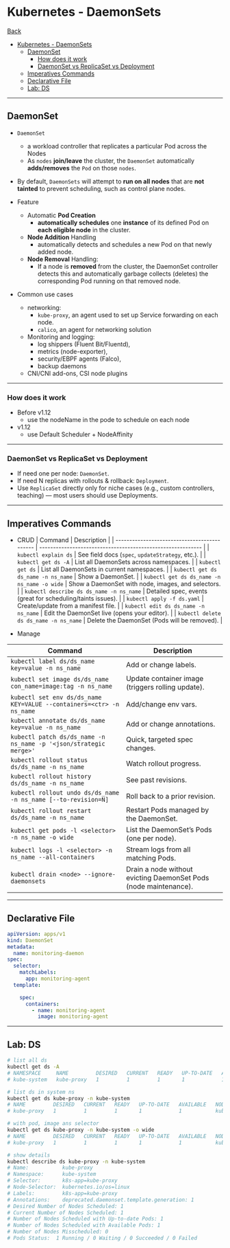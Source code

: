 # Kubernetes - DaemonSets

[Back](../../index.md)

- [Kubernetes - DaemonSets](#kubernetes---daemonsets)
  - [DaemonSet](#daemonset)
    - [How does it work](#how-does-it-work)
    - [DaemonSet vs ReplicaSet vs Deployment](#daemonset-vs-replicaset-vs-deployment)
  - [Imperatives Commands](#imperatives-commands)
  - [Declarative File](#declarative-file)
  - [Lab: DS](#lab-ds)

---

## DaemonSet

- `DaemonSet`

  - a workload controller that replicates a particular Pod across the Nodes
  - As `nodes` **join/leave** the cluster, the `DaemonSet` automatically **adds/removes** the `Pod` on those `nodes`.

- By default, `DaemonSets` will attempt to **run on all nodes** that are **not tainted** to prevent scheduling, such as control plane nodes.

- Feature

  - Automatic **Pod Creation**
    - **automatically schedules** one **instance** of its defined Pod on **each eligible node** in the cluster.
  - **Node Addition** Handling
    - automatically detects and schedules a new Pod on that newly added node.
  - **Node Removal** Handling:
    - If a node is **removed** from the cluster, the DaemonSet controller detects this and automatically garbage collects (deletes) the corresponding Pod running on that removed node.

- Common use cases
  - networking:
    - `kube-proxy`, an agent used to set up Service forwarding on each node.
    - `calico`, an agent for networking solution
  - Monitoring and logging:
    - log shippers (Fluent Bit/Fluentd),
    - metrics (node-exporter),
    - security/EBPF agents (Falco),
    - backup daemons
  - CNI/CNI add-ons, CSI node plugins

---

### How does it work

- Before v1.12
  - use the nodeName in the pode to schedule on each node
- v1.12
  - use Default Scheduler + NodeAffinity

---

### DaemonSet vs ReplicaSet vs Deployment

- If need one per node: `DaemonSet`.
- If need N replicas with rollouts & rollback: `Deployment`.
- Use `ReplicaSet` directly only for niche cases (e.g., custom controllers, teaching) — most users should use Deployments.

---

## Imperatives Commands

- CRUD
  | Command | Description |
  | -------------------------------------------- | ----------------------------------------------------------- |
  | `kubectl explain ds` | See field docs (`spec`, `updateStrategy`, etc.). |
  | `kubectl get ds -A` | List all DaemonSets across namespaces. |
  | `kubectl get ds` | List all DaemonSets in current namespaces. |
  | `kubectl get ds ds_name -n ns_name` | Show a DaemonSet. |
  | `kubectl get ds ds_name -n ns_name -o wide` | Show a DaemonSet with node, images, and selectors. |
  | `kubectl describe ds ds_name -n ns_name` | Detailed spec, events (great for scheduling/taints issues). |
  | `kubectl apply -f ds.yaml` | Create/update from a manifest file. |
  | `kubectl edit ds ds_name -n ns_name` | Edit the DaemonSet live (opens your editor). |
  | `kubectl delete ds ds_name -n ns_name` | Delete the DaemonSet (Pods will be removed). |

- Manage

| Command                                                              | Description                                                      |
| -------------------------------------------------------------------- | ---------------------------------------------------------------- |
| `kubectl label ds/ds_name key=value -n ns_name`                      | Add or change labels.                                            |
| `kubectl set image ds/ds_name con_name=image:tag -n ns_name`         | Update container image (triggers rolling update).                |
| `kubectl set env ds/ds_name KEY=VALUE --containers=<ctr> -n ns_name` | Add/change env vars.                                             |
| `kubectl annotate ds/ds_name key=value -n ns_name`                   | Add or change annotations.                                       |
| `kubectl patch ds/ds_name -n ns_name -p '<json/strategic merge>'`    | Quick, targeted spec changes.                                    |
| `kubectl rollout status ds/ds_name -n ns_name`                       | Watch rollout progress.                                          |
| `kubectl rollout history ds/ds_name -n ns_name`                      | See past revisions.                                              |
| `kubectl rollout undo ds/ds_name -n ns_name [--to-revision=N]`       | Roll back to a prior revision.                                   |
| `kubectl rollout restart ds/ds_name -n ns_name`                      | Restart Pods managed by the DaemonSet.                           |
| `kubectl get pods -l <selector> -n ns_name -o wide`                  | List the DaemonSet’s Pods (one per node).                        |
| `kubectl logs -l <selector> -n ns_name --all-containers`             | Stream logs from all matching Pods.                              |
| `kubectl drain <node> --ignore-daemonsets`                           | Drain a node without evicting DaemonSet Pods (node maintenance). |

---

## Declarative File

```yaml
apiVersion: apps/v1
kind: DaemonSet
metadata:
  name: monitoring-daemon
spec:
  selector:
    matchLabels:
      app: monitoring-agent
  template:

    spec:
      containers:
        - name: monitoring-agent
          image: monitoring-agent
```

---

## Lab: DS

```sh
# list all ds
kubectl get ds -A
# NAMESPACE     NAME         DESIRED   CURRENT   READY   UP-TO-DATE   AVAILABLE   NODE SELECTOR            AGE
# kube-system   kube-proxy   1         1         1       1            1           kubernetes.io/os=linux   16d

# list ds in system ns
kubectl get ds kube-proxy -n kube-system
# NAME         DESIRED   CURRENT   READY   UP-TO-DATE   AVAILABLE   NODE SELECTOR            AGE
# kube-proxy   1         1         1       1            1           kubernetes.io/os=linux   16d

# with pod, image ans selector
kubectl get ds kube-proxy -n kube-system -o wide
# NAME         DESIRED   CURRENT   READY   UP-TO-DATE   AVAILABLE   NODE SELECTOR            AGE   CONTAINERS   IMAGES                               SELECTOR
# kube-proxy   1         1         1       1            1           kubernetes.io/os=linux   16d   kube-proxy   registry.k8s.io/kube-proxy:v1.34.1   k8s-app=kube-proxy

# show details
kubectl describe ds kube-proxy -n kube-system
# Name:           kube-proxy
# Namespace:      kube-system
# Selector:       k8s-app=kube-proxy
# Node-Selector:  kubernetes.io/os=linux
# Labels:         k8s-app=kube-proxy
# Annotations:    deprecated.daemonset.template.generation: 1
# Desired Number of Nodes Scheduled: 1
# Current Number of Nodes Scheduled: 1
# Number of Nodes Scheduled with Up-to-date Pods: 1
# Number of Nodes Scheduled with Available Pods: 1
# Number of Nodes Misscheduled: 0
# Pods Status:  1 Running / 0 Waiting / 0 Succeeded / 0 Failed


```
